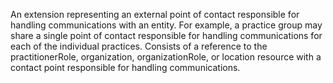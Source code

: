 An extension representing an external point of contact responsible for handling communications with an entity. 
For example, a practice group may share a single point of contact responsible for handling communications for each of the individual practices.
Consists of a reference to the practitionerRole, organization, organizationRole, or location resource with a contact point responsible for handling communications.